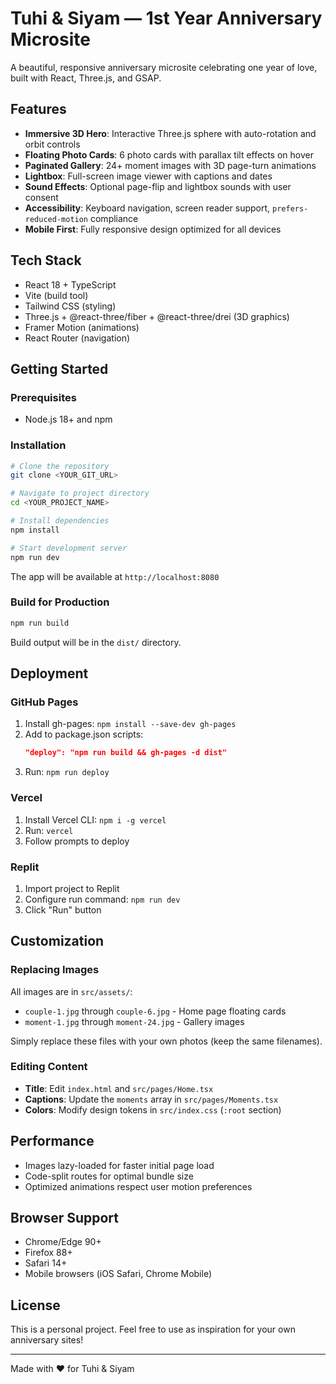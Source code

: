 # Tuhi & Siyam — 1st Year Anniversary Microsite

A beautiful, responsive anniversary microsite celebrating one year of love, built with React, Three.js, and GSAP.

## Features

- **Immersive 3D Hero**: Interactive Three.js sphere with auto-rotation and orbit controls
- **Floating Photo Cards**: 6 photo cards with parallax tilt effects on hover
- **Paginated Gallery**: 24+ moment images with 3D page-turn animations
- **Lightbox**: Full-screen image viewer with captions and dates
- **Sound Effects**: Optional page-flip and lightbox sounds with user consent
- **Accessibility**: Keyboard navigation, screen reader support, `prefers-reduced-motion` compliance
- **Mobile First**: Fully responsive design optimized for all devices

## Tech Stack

- React 18 + TypeScript
- Vite (build tool)
- Tailwind CSS (styling)
- Three.js + @react-three/fiber + @react-three/drei (3D graphics)
- Framer Motion (animations)
- React Router (navigation)

## Getting Started

### Prerequisites

- Node.js 18+ and npm

### Installation

```bash
# Clone the repository
git clone <YOUR_GIT_URL>

# Navigate to project directory
cd <YOUR_PROJECT_NAME>

# Install dependencies
npm install

# Start development server
npm run dev
```

The app will be available at `http://localhost:8080`

### Build for Production

```bash
npm run build
```

Build output will be in the `dist/` directory.

## Deployment

### GitHub Pages

1. Install gh-pages: `npm install --save-dev gh-pages`
2. Add to package.json scripts:
   ```json
   "deploy": "npm run build && gh-pages -d dist"
   ```
3. Run: `npm run deploy`

### Vercel

1. Install Vercel CLI: `npm i -g vercel`
2. Run: `vercel`
3. Follow prompts to deploy

### Replit

1. Import project to Replit
2. Configure run command: `npm run dev`
3. Click "Run" button

## Customization

### Replacing Images

All images are in `src/assets/`:
- `couple-1.jpg` through `couple-6.jpg` - Home page floating cards
- `moment-1.jpg` through `moment-24.jpg` - Gallery images

Simply replace these files with your own photos (keep the same filenames).

### Editing Content

- **Title**: Edit `index.html` and `src/pages/Home.tsx`
- **Captions**: Update the `moments` array in `src/pages/Moments.tsx`
- **Colors**: Modify design tokens in `src/index.css` (`:root` section)

## Performance

- Images lazy-loaded for faster initial page load
- Code-split routes for optimal bundle size
- Optimized animations respect user motion preferences

## Browser Support

- Chrome/Edge 90+
- Firefox 88+
- Safari 14+
- Mobile browsers (iOS Safari, Chrome Mobile)

## License

This is a personal project. Feel free to use as inspiration for your own anniversary sites!

---

Made with ❤️ for Tuhi & Siyam
